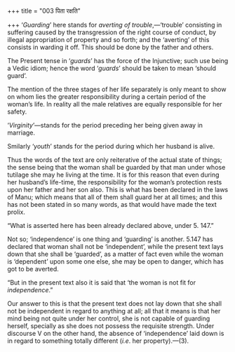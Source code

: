 +++
title = "003 पिता रक्षति"

+++
‘*Guarding*’ here stands for *averting of trouble*,—‘trouble’ consisting
in suffering caused by the transgression of the right course of conduct,
by illegal appropriation of property and so forth; and the ‘averting’ of
this consists in warding it off. This should be done by the father and
others.

The Present tense in ‘*guards*’ has the force of the Injunctive; such
use being a Vedic idiom; hence the word ‘*guards*’ should be taken to
mean ‘should guard’.

The mention of the three stages of her life separately is only meant to
show on whom lies the greater responsibility during a certain period of
the woman’s life. In reality all the male relatives are equally
responsible for her safety.

‘*Virginity*’—stands for the period preceding her being given away in
marriage.

Smilarly ‘*youth*’ stands for the period during which her husband is
alive.

Thus the words of the text are only reiterative of the actual state of
things; the sense being that the woman shall be guarded by that man
under whose tutilage she may he living at the time. It is for this
reason that even during her husband’s life-time, the responsibility for
the woman’s protection rests upon her father and her son also. This is
what has been declared in the laws of Manu; which means that all of them
shall guard her at all times; and this has not been stated in so many
words, as that would have made the text prolix.

“What is asserted here has been already declared above, under 5. 147.”

Not so; ‘independence’ is one thing and ‘guarding’ is another. 5.147 has
declared that woman shall not be ‘independent’, while the present text
lays down that she shall be ‘guarded’, as a matter of fact even while
the woman is ‘dependent’ upon some one else, she may be open to danger,
which has got to be averted.

“But in the present text also it is said that ‘the woman is not fit for
*independence*.”

Our answer to this is that the present text does not lay down that she
shall not be independent in regard to anything at all; all that it means
is that her mind being not quite under her control, she is not capable
of guarding herself, specially as she does not possess the requisite
strength. Under discourse V on the other hand, the absence of
‘independence’ laid down is in regard to something totally different
(*i.e*. her property).—(3).


